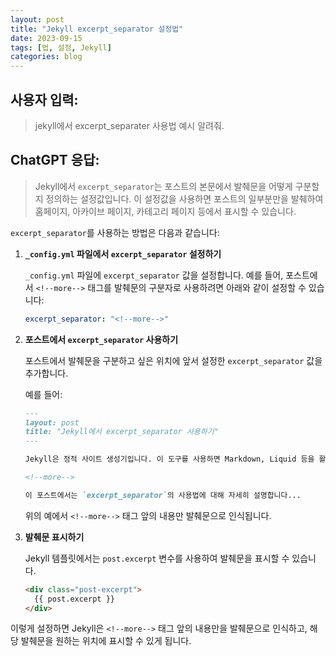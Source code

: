 ```yaml
---
layout: post
title: "Jekyll excerpt_separator 설정법"
date: 2023-09-15
tags: [법, 설정, Jekyll]
categories: blog
---
```


## 사용자 입력:
> jekyll에서 excerpt_separater 사용법 예시 알려줘.

## ChatGPT 응답:
> Jekyll에서 `excerpt_separator`는 포스트의 본문에서 발췌문을 어떻게 구분할지 정의하는 설정값입니다. 이 설정값을 사용하면 포스트의 일부분만을 발췌하여 홈페이지, 아카이브 페이지, 카테고리 페이지 등에서 표시할 수 있습니다.

`excerpt_separator`를 사용하는 방법은 다음과 같습니다:

1. **`_config.yml` 파일에서 `excerpt_separator` 설정하기**
   
    `_config.yml` 파일에 `excerpt_separator` 값을 설정합니다. 예를 들어, 포스트에서 `<!--more-->` 태그를 발췌문의 구분자로 사용하려면 아래와 같이 설정할 수 있습니다:

    ```yml
    excerpt_separator: "<!--more-->"
    ```

2. **포스트에서 `excerpt_separator` 사용하기**

    포스트에서 발췌문을 구분하고 싶은 위치에 앞서 설정한 `excerpt_separator` 값을 추가합니다. 

    예를 들어:

    ```markdown
    ---
    layout: post
    title: "Jekyll에서 excerpt_separator 사용하기"
    ---

    Jekyll은 정적 사이트 생성기입니다. 이 도구를 사용하면 Markdown, Liquid 등을 활용하여 동적인 웹사이트를 만들 수 있습니다.

    <!--more-->

    이 포스트에서는 `excerpt_separator`의 사용법에 대해 자세히 설명합니다...
    ```

    위의 예에서 `<!--more-->` 태그 앞의 내용만 발췌문으로 인식됩니다.

3. **발췌문 표시하기**

    Jekyll 템플릿에서는 `post.excerpt` 변수를 사용하여 발췌문을 표시할 수 있습니다.

    ```html
    <div class="post-excerpt">
      {{ post.excerpt }}
    </div>
    ```

이렇게 설정하면 Jekyll은 `<!--more-->` 태그 앞의 내용만을 발췌문으로 인식하고, 해당 발췌문을 원하는 위치에 표시할 수 있게 됩니다.

